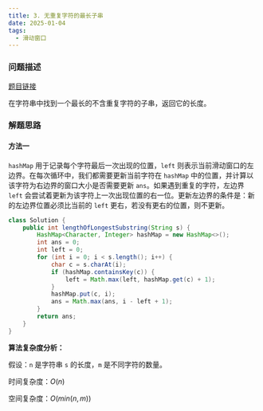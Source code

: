 ```yaml
---
title: 3. 无重复字符的最长子串
date: 2025-01-04
tags:
  - 滑动窗口
---
```


### 问题描述

[题目链接](https://leetcode.cn/problems/longest-substring-without-repeating-characters/description/)

在字符串中找到一个最长的不含重复字符的子串，返回它的长度。

### 解题思路

#### 方法一

`hashMap` 用于记录每个字符最后一次出现的位置，`left` 则表示当前滑动窗口的左边界。在每次循环中，我们都需要更新当前字符在 `hashMap` 中的位置，并计算以该字符为右边界的窗口大小是否需要更新 `ans`。如果遇到重复的字符，左边界 `left` 会尝试着更新为该字符上一次出现位置的右一位。更新左边界的条件是：新的左边界位置必须比当前的 `left` 更右，若没有更右的位置，则不更新。

```java
class Solution {
    public int lengthOfLongestSubstring(String s) {
        HashMap<Character, Integer> hashMap = new HashMap<>();
        int ans = 0;
        int left = 0;
        for (int i = 0; i < s.length(); i++) {
            char c = s.charAt(i);
            if (hashMap.containsKey(c)) {
                left = Math.max(left, hashMap.get(c) + 1);
            }
            hashMap.put(c, i);
            ans = Math.max(ans, i - left + 1);
        }
        return ans;
    }
}
```

**算法复杂度分析：**

假设：`n` 是字符串 `s` 的长度，`m` 是不同字符的数量。

时间复杂度：$O(n)$

空间复杂度：$O(min(n, m))$
